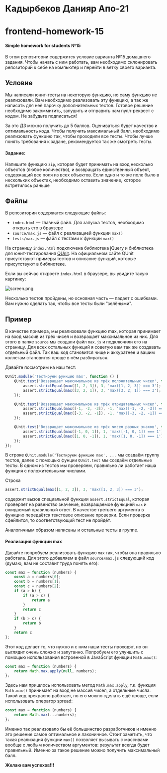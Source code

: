 # Кадырбеков Данияр Апо-21
# frontend-homework-15 
#### Simple homework for students №15

В этом репозитории содержится условие варианта №15 домашнего задания. Чтобы начать с ним работать, вам необходимо склонировать репозиторий к себе на компьютер и перейти в ветку своего варианта.


## Условие
Мы написали юнит-тесты на некоторую функцию, но саму функцию не реализовали. Вам необходимо реализовать эту функцию, а так же написать для неё парочку дополнительных тестов. Готовое решение необходимо закоммитить, запушить и отправить нам пулл-реквест с кодом. Не забудьте подписаться!

За это ДЗ можно получить до 5 баллов. Оцениваться будет качество и оптимальность кода. Чтобы получить максимальный балл, необходимо реализовать функцию так, чтобы проходили все тесты. Чтобы лучше понять требования к задаче, рекомендуется так же смотреть тесты.

#### Задание:

Напишите функцию `zip`, которая будет принимать на вход несколько объектов (любое количество), и возвращать единственный объект, содержащий все поля из всех объектов. Если одно и то же поле было в нескольких объектах, необходимо оставить значение, которое встретилось раньше

## Файлы
В репозитории содержатся следующие файлы:

- `index.html` &mdash; главный файл. Для запуска тестов, необходимо открыть его в браузере
- `source/max.js` &mdash; файл с реализацией функции `max()`
- `tests/max.js` &mdash; файл с тестами к функции `max()`

На страницу `index.html` подключена библиотека jQuery и библиотека для юнит-тестирования [QUnit](https://qunitjs.com/). На официальном сайте QUnit присутствуют примеры тестов и описание функций, которые присутствуют в библиотеке.

Если вы сейчас откроете `index.html` в браузере, вы увидите такую картинку:

![screen.png](screen.png)

Несколько тестов пройдены, но основная часть &mdash; падает с ошибками. Вам нужно сделать так, чтобы все тесты были "зелёными".

## Пример
В качестве примера, мы реализовали функцию max, которая принимает на вход массив из трёх чисел и возвращает максимальное из них. Для этого в папке `source` мы создали файл `max.js` и подключили его на страницу. Для всех остальных функций я советую вам так же создавать отдельный файл. Так ваш код становится чище и аккуратнее и вашим коллегам становится проще в нём разбираться.

Давайте посмотрим на наш тест:
```javascript
QUnit.module('Тестируем функцию max', function () {
	QUnit.test('Возвращает максимальное из трёх положительных чисел', function (assert) {
		assert.strictEqual(max([1, 2, 3]), 3, 'max([1, 2, 3]) === 3');
		assert.strictEqual(max([3, 2, 1]), 3, 'max([3, 2, 1]) === 3');
	});

	QUnit.test('Возвращает максимальное из трёх отрицательных чисел', function (assert) {
		assert.strictEqual(max([-1, -2, -3]), -1, 'max([-1, -2, -3]) === -1');
		assert.strictEqual(max([-3, -2, -1]), -1, 'max([-3, -2, -1]) === -1');
	});

	QUnit.test('Возвращает максимальное из трёх чисел разных знаков', function (assert) {
		assert.strictEqual(max([-1, 0, 1]), 1, 'max([-1, 0, 1]) === 1');
		assert.strictEqual(max([1, 0, -1]), 1, 'max([1, 0, -1]) === 1');
	});
});
```

В строке `QUnit.module('Тестируем функцию max', ...` мы создаём группу тестов, далее с помощью фунции `QUnit.test` мы создаём отдельные тесты. В одном из тестов мы проверяем, правильно ли работает наша функция с положительными числами.

Строка
```javascript
assert.strictEqual(max([1, 2, 3]), 3, 'max([1, 2, 3]) === 3');
```

содержит вызов специальной функции `assert.strictEqual`, которая проверяет на равенство значение, возвращаемое функцией `max` и ожидаемый правильный ответ. В качестве третьего аргумента в функцию передаётся текстовое описание проверки. Если проверка сфейлится, то соответствующий тест не пройдёт.

Аналогичным образом написаны и остальные тесты в группе.

#### Реализация функции max
Давайте попробуем реализовать функцию `max` так, чтобы она правильно работала. Для этого добавляем в файл `source/max.js` следующий код (думаю, вам не составит труда понять его):

```javascript
const max = function (numbers) {
    const a = numbers[0];
    const b = numbers[1];
    const c = numbers[2];
	if (a > b) {
		if (a > c) {
			return a
		}
		return c
	}
	if (b > c) {
		return b
	}
	return c
};
```

Этот код делает то, что нужно и с ним наши тесты проходят, но он выглядит очень сложно и запутанно. Попробуем его улучшить с помощью использования встроенной в JavaScript функции `Math.max()`:

```javascript
const max = function (numbers) {
	return Math.max.apply(null, numbers);
};
```

Здесь нам пришлось использовать метод `Math.max.apply`, т.к. функция `Math.max()` принимает на вход не массив чисел, а отдельные числа. Такой код прекрасно работает, но его можно сделать ещё проще, если использовать оператор spread:

```javascript
const max = function (numbers) {
	return Math.max(...numbers);
};
```

Именно так реализовало бы её большинство разработчиков и именно это решение самое оптимальное и лаконичное. Стоит заметить, что такая реализация функции `max()` позволяет вызывать с массивами вообще с любым количеством аргументов: результат всегда будет правильный. Именно за такое решение можно получить максимальный балл.

__Желаю вам успехов!!!__
#
